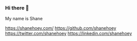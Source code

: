 ### Hi there 👋

My name is Shane

https://shanehoey.com/
https://github.com/shanehoey
https://twitter.com/shanehoey
https://linkedin.com/shanehoey
